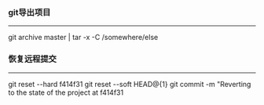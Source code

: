 ### git导出项目 ###

---

git archive master | tar -x -C /somewhere/else

### 恢复远程提交

---

git reset --hard f414f31
git reset --soft HEAD@{1}
git commit -m "Reverting to the state of the project at f414f31
